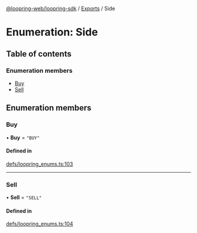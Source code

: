 [@loopring-web/loopring-sdk](../README.md) / [Exports](../modules.md) / Side

# Enumeration: Side

## Table of contents

### Enumeration members

- [Buy](Side.md#buy)
- [Sell](Side.md#sell)

## Enumeration members

### Buy

• **Buy** = `"BUY"`

#### Defined in

[defs/loopring_enums.ts:103](https://github.com/Loopring/loopring_sdk/blob/24fdf4c/src/defs/loopring_enums.ts#L103)

___

### Sell

• **Sell** = `"SELL"`

#### Defined in

[defs/loopring_enums.ts:104](https://github.com/Loopring/loopring_sdk/blob/24fdf4c/src/defs/loopring_enums.ts#L104)

